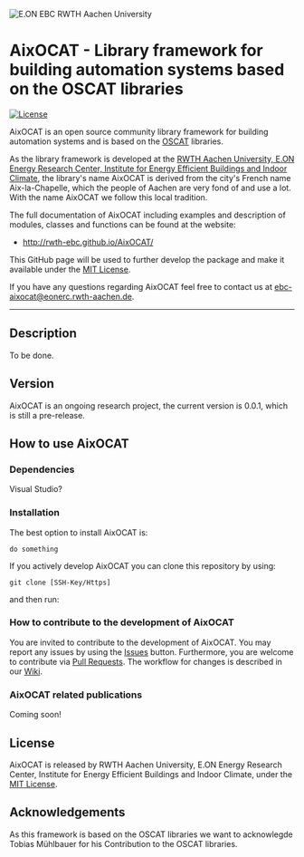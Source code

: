 ![E.ON EBC RWTH Aachen University](./doc/_static/EBC_Logo.png)

# AixOCAT - Library framework for building automation systems based on the OSCAT libraries

[![License](http://img.shields.io/:license-mit-blue.svg)](http://doge.mit-license.org)

AixOCAT is an open source community library framework for building automation systems and is based on the [OSCAT](http://www.oscat.de/) libraries.

As the library framework is developed at the [RWTH Aachen University, E.ON Energy Research Center, Institute
for Energy Efficient Buildings and Indoor Climate](https://www.ebc.eonerc.rwth-aachen.de/cms/~dmzz/E-ON-ERC-EBC/?lidx=1), the library's name AixOCAT is derived from the city's French 
name Aix-la-Chapelle, which the people of Aachen are very fond of and use a lot. 
With the name AixOCAT we follow this local tradition.

The full documentation of AixOCAT including examples and description of modules,
classes and functions can be found at the website:

 * http://rwth-ebc.github.io/AixOCAT/

This GitHub page will be used to further develop the package and make it
available under the
[MIT License](https://github.com/RWTH-EBC/AixoCAT/blob/master/License.md).

If you have any questions regarding AixOCAT feel free to contact us at
[ebc-aixocat@eonerc.rwth-aachen.de](mailto:ebc-aixocat@eonerc.rwth-aachen.de).

---

## Description

To be done.

## Version

AixOCAT is an ongoing research project, the current version is 0.0.1, which is
still a pre-release.

## How to use AixOCAT

### Dependencies

Visual Studio?

### Installation

The best option to install AixOCAT is:

`do something`

If you actively develop AixOCAT you can clone this repository by using:

 `git clone [SSH-Key/Https]`

and then run:

### How to contribute to the development of AixOCAT
You are invited to contribute to the development of AixOCAT. You may report any issues by using the 
[Issues](https://github.com/RWTH-EBC/AixOCAT/issues) button.
Furthermore, you are welcome to contribute via [Pull Requests](https://github.com/RWTH-EBC/AixOCAT/pulls).
The workflow for changes is described in our [Wiki](https://github.com/RWTH-EBC/AixOCAT/wiki).

### AixOCAT related publications

Coming soon!

## License

AixOCAT is released by RWTH Aachen University, E.ON Energy
Research Center, Institute for Energy Efficient Buildings and Indoor Climate,
under the
[MIT License](https://github.com/RWTH-EBC/AixOCAT/blob/master/License.md).

## Acknowledgements

As this framework is based on the OSCAT libraries we want to acknowlegde Tobias Mühlbauer for his Contribution to the OSCAT libraries.
